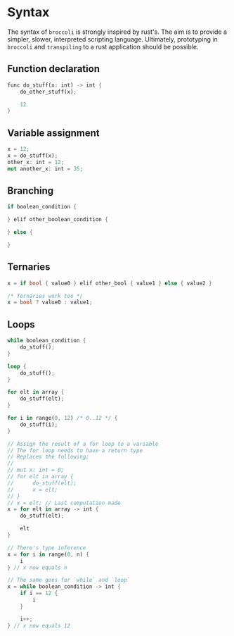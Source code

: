 # Syntax

The syntax of `broccoli` is strongly inspired by rust's. The aim is to provide a simpler,
slower, interpreted scripting language. Ultimately, prototyping in `broccoli` and
`transpiling` to a rust application should be possible.

## Function declaration
```rust
func do_stuff(x: int) -> int {
    do_other_stuff(x);

    12
}
```

## Variable assignment

```rust
x = 12;
x = do_stuff(x);
other_x: int = 12;
mut another_x: int = 35;
```

## Branching

```rust
if boolean_condition {

} elif other_boolean_condition {

} else {

}
```

## Ternaries

```rust
x = if bool { value0 } elif other_bool { value1 } else { value2 }

/* Ternaries work too */
x = bool ? value0 : value1;
```

## Loops

```rust
while boolean_condition {
    do_stuff();
}

loop {
    do_stuff();
}

for elt in array {
    do_stuff(elt);
}

for i in range(0, 12) /* 0..12 */ {
    do_stuff(i);
}

// Assign the result of a for loop to a variable
// The for loop needs to have a return type
// Replaces the following;
//
// mut x: int = 0;
// for elt in array {
//      do_stuff(elt);
//      x = elt;
// }
// x = elt; // Last computation made
x = for elt in array -> int {
    do_stuff(elt);

    elt
}

// There's type inference
x = for i in range(0, n) {
    i
} // x now equals n

// The same goes for `while` and `loop`
x = while boolean_condition -> int {
    if i == 12 {
        i
    }

    i++;
} // x now equals 12
```
